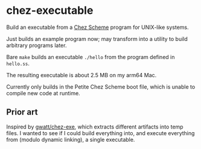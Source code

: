 # chez-executable

Build an executable from a [Chez Scheme](https://github.com/cisco/ChezScheme)
program for UNIX-like systems.

Just builds an example program now; may transform into a utility to build
arbitrary programs later.

Bare `make` builds an executable `./hello` from the program defined in
`hello.ss`.

The resulting executable is about 2.5 MB on my arm64 Mac.

Currently only builds in the Petite Chez Scheme boot file, which is unable to
compile new code at runtime.

## Prior art

Inspired by [gwatt/chez-exe](https://github.com/gwatt/chez-exe), which extracts
different artifacts into temp files. I wanted to see if I could build
everything into, and execute everything from (modulo dynamic linking), a single
executable.
